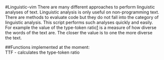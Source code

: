#Linguistic-vim
There are many different approaches to perform linguistic analyses of text.
Linguistic analysis is only useful on non-programming text. There are methods to evaluate code but they do not fall into the category of linguistic analysis.
This script performs such analyses quickly and easily.
For example the value of the type-token ratio[1] is a measure of how diverse the words of the text are.
The closer the value is to one the more diverse the text.  

##Functions implemented at the moment:  
TTF - calculates the type-token ratio


[1]: https://en.wikipedia.org/wiki/Lexical_density
